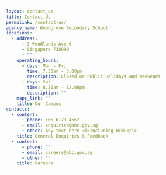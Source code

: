 ```yaml
---
layout: contact_us
title: Contact Us
permalink: /contact-us/
agency_name: Woodgrove Secondary School
locations:
  - address:
      - 3 Woodlands Ave 6
      - Singapore 738990
      - ""
    operating_hours:
      - days: Mon - Fri
        time: 7.30am - 5.00pm
        description: Closed on Public Holidays and Weekends
      - days: Sat
        time: 8.30am - 12.00pm
        description: ""
    maps_link: ""
    title: Our Campus
contacts:
  - content:
      - phone: +65 6123 4567
      - email: enquiries@abc.gov.sg
      - other: Any text here <i>including HTML</i>
    title: General Enquiries & Feedback
  - content:
      - phone: ""
      - email: careers@abc.gov.sg
      - other: ""
    title: Careers
---
```

